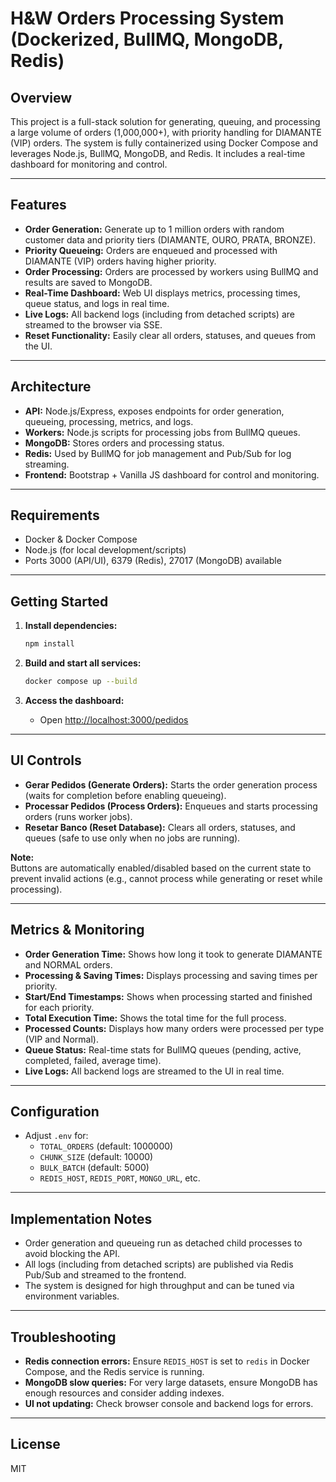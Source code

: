# H&W Orders Processing System (Dockerized, BullMQ, MongoDB, Redis)

## Overview

This project is a full-stack solution for generating, queuing, and processing a large volume of orders (1,000,000+), with priority handling for DIAMANTE (VIP) orders. The system is fully containerized using Docker Compose and leverages Node.js, BullMQ, MongoDB, and Redis. It includes a real-time dashboard for monitoring and control.

---

## Features

- **Order Generation:** Generate up to 1 million orders with random customer data and priority tiers (DIAMANTE, OURO, PRATA, BRONZE).
- **Priority Queueing:** Orders are enqueued and processed with DIAMANTE (VIP) orders having higher priority.
- **Order Processing:** Orders are processed by workers using BullMQ and results are saved to MongoDB.
- **Real-Time Dashboard:** Web UI displays metrics, processing times, queue status, and logs in real time.
- **Live Logs:** All backend logs (including from detached scripts) are streamed to the browser via SSE.
- **Reset Functionality:** Easily clear all orders, statuses, and queues from the UI.

---

## Architecture

- **API:** Node.js/Express, exposes endpoints for order generation, queueing, processing, metrics, and logs.
- **Workers:** Node.js scripts for processing jobs from BullMQ queues.
- **MongoDB:** Stores orders and processing status.
- **Redis:** Used by BullMQ for job management and Pub/Sub for log streaming.
- **Frontend:** Bootstrap + Vanilla JS dashboard for control and monitoring.

---

## Requirements

- Docker & Docker Compose
- Node.js (for local development/scripts)
- Ports 3000 (API/UI), 6379 (Redis), 27017 (MongoDB) available

---

## Getting Started

1. **Install dependencies:**
   ```bash
   npm install
   ```

2. **Build and start all services:**
   ```bash
   docker compose up --build
   ```

3. **Access the dashboard:**
   - Open [http://localhost:3000/pedidos](http://localhost:3000/pedidos)

---

## UI Controls

- **Gerar Pedidos (Generate Orders):** Starts the order generation process (waits for completion before enabling queueing).
- **Processar Pedidos (Process Orders):** Enqueues and starts processing orders (runs worker jobs).
- **Resetar Banco (Reset Database):** Clears all orders, statuses, and queues (safe to use only when no jobs are running).

**Note:**  
Buttons are automatically enabled/disabled based on the current state to prevent invalid actions (e.g., cannot process while generating or reset while processing).

---

## Metrics & Monitoring

- **Order Generation Time:** Shows how long it took to generate DIAMANTE and NORMAL orders.
- **Processing & Saving Times:** Displays processing and saving times per priority.
- **Start/End Timestamps:** Shows when processing started and finished for each priority.
- **Total Execution Time:** Shows the total time for the full process.
- **Processed Counts:** Displays how many orders were processed per type (VIP and Normal).
- **Queue Status:** Real-time stats for BullMQ queues (pending, active, completed, failed, average time).
- **Live Logs:** All backend logs are streamed to the UI in real time.

---

## Configuration

- Adjust `.env` for:
  - `TOTAL_ORDERS` (default: 1000000)
  - `CHUNK_SIZE` (default: 10000)
  - `BULK_BATCH` (default: 5000)
  - `REDIS_HOST`, `REDIS_PORT`, `MONGO_URL`, etc.

---

## Implementation Notes

- Order generation and queueing run as detached child processes to avoid blocking the API.
- All logs (including from detached scripts) are published via Redis Pub/Sub and streamed to the frontend.
- The system is designed for high throughput and can be tuned via environment variables.

---

## Troubleshooting

- **Redis connection errors:** Ensure `REDIS_HOST` is set to `redis` in Docker Compose, and the Redis service is running.
- **MongoDB slow queries:** For very large datasets, ensure MongoDB has enough resources and consider adding indexes.
- **UI not updating:** Check browser console and backend logs for errors.

---

## License

MIT